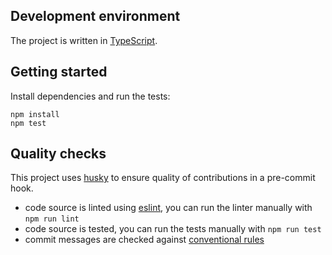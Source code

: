 ## Development environment

The project is written in [TypeScript](https://www.typescriptlang.org/).

## Getting started

Install dependencies and run the tests:

```
npm install
npm test
```

## Quality checks

This project uses [husky](https://typicode.github.io/husky/) to ensure quality of contributions in a pre-commit hook.

  - code source is linted using [eslint](https://eslint.org/), you can run the linter manually with `npm run lint`
  - code source is tested, you can run the tests manually with `npm run test`
  - commit messages are checked against [conventional rules](https://www.conventionalcommits.org/en/v1.0.0/)